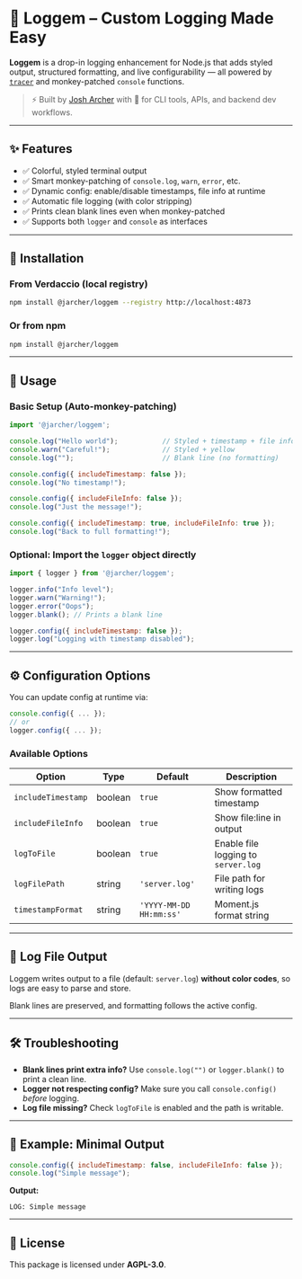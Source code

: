 # 📢 Loggem – Custom Logging Made Easy

**Loggem** is a drop-in logging enhancement for Node.js that adds styled output, structured formatting, and live configurability — all powered by [`tracer`](https://www.npmjs.com/package/tracer) and monkey-patched `console` functions.

> ⚡ Built by [Josh Archer](https://github.com/joshbarcher) with 💛 for CLI tools, APIs, and backend dev workflows.

---

## ✨ Features

- ✅ Colorful, styled terminal output
- ✅ Smart monkey-patching of `console.log`, `warn`, `error`, etc.
- ✅ Dynamic config: enable/disable timestamps, file info at runtime
- ✅ Automatic file logging (with color stripping)
- ✅ Prints clean blank lines even when monkey-patched
- ✅ Supports both `logger` and `console` as interfaces

---

## 🚀 Installation

### From Verdaccio (local registry)
```bash
npm install @jarcher/loggem --registry http://localhost:4873
```

### Or from npm
```bash
npm install @jarcher/loggem
```

---

## 📖 Usage

### Basic Setup (Auto-monkey-patching)
```js
import '@jarcher/loggem';

console.log("Hello world");           // Styled + timestamp + file info
console.warn("Careful!");             // Styled + yellow
console.log("");                      // Blank line (no formatting)

console.config({ includeTimestamp: false });
console.log("No timestamp!");

console.config({ includeFileInfo: false });
console.log("Just the message!");

console.config({ includeTimestamp: true, includeFileInfo: true });
console.log("Back to full formatting!");
```

### Optional: Import the `logger` object directly
```js
import { logger } from '@jarcher/loggem';

logger.info("Info level");
logger.warn("Warning!");
logger.error("Oops");
logger.blank(); // Prints a blank line

logger.config({ includeTimestamp: false });
logger.log("Logging with timestamp disabled");
```

---

## ⚙️ Configuration Options

You can update config at runtime via:
```js
console.config({ ... });
// or
logger.config({ ... });
```

### Available Options
| Option              | Type    | Default             | Description                          |
|---------------------|---------|----------------------|--------------------------------------|
| `includeTimestamp`  | boolean | `true`               | Show formatted timestamp             |
| `includeFileInfo`   | boolean | `true`               | Show file:line in output             |
| `logToFile`         | boolean | `true`               | Enable file logging to `server.log`  |
| `logFilePath`       | string  | `'server.log'`       | File path for writing logs           |
| `timestampFormat`   | string  | `'YYYY-MM-DD HH:mm:ss'` | Moment.js format string         |

---

## 📃 Log File Output

Loggem writes output to a file (default: `server.log`) **without color codes**, so logs are easy to parse and store.

Blank lines are preserved, and formatting follows the active config.

---

## 🛠️ Troubleshooting

- **Blank lines print extra info?** Use `console.log("")` or `logger.blank()` to print a clean line.
- **Logger not respecting config?** Make sure you call `console.config()` *before* logging.
- **Log file missing?** Check `logToFile` is enabled and the path is writable.

---

## 🧪 Example: Minimal Output
```js
console.config({ includeTimestamp: false, includeFileInfo: false });
console.log("Simple message");
```
**Output:**
```
LOG: Simple message
```

---

## 📜 License

This package is licensed under **AGPL-3.0**.

